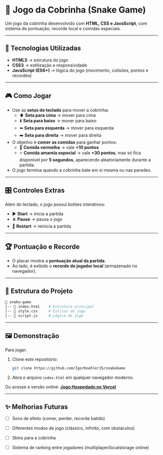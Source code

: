 # 🐍 Jogo da Cobrinha (Snake Game)

Um jogo da cobrinha desenvolvido com **HTML, CSS e JavaScript**, com sistema de pontuação, recorde local e comidas especiais.  

---

## 🚀 Tecnologias Utilizadas
- **HTML5** → estrutura do jogo  
- **CSS3** → estilização e responsividade  
- **JavaScript (ES6+)** → lógica do jogo (movimento, colisões, pontos e recordes)  

---

## 🎮 Como Jogar
- Use as **setas do teclado** para mover a cobrinha:  
  - ⬆️ **Seta para cima** → mover para cima  
  - ⬇️ **Seta para baixo** → mover para baixo  
  - ⬅️ **Seta para esquerda** → mover para esquerda  
  - ➡️ **Seta para direita** → mover para direita  
- O objetivo é **comer as comidas** para ganhar pontos:  
  - 🍎 **Comida vermelha** → vale **+10 pontos**  
  - ⭐ **Comida amarela especial** → vale **+30 pontos**, mas só fica disponível por **5 segundos**, aparecendo aleatoriamente durante a partida.  
- O jogo termina quando a cobrinha bate em si mesma ou nas paredes.  

---

## 🎛️ Controles Extras
Além do teclado, o jogo possui botões interativos:  
- ▶️ **Start** → inicia a partida  
- ⏸️ **Pause** → pausa o jogo  
- 🔄 **Restart** → reinicia a partida  

---

## 🏆 Pontuação e Recorde
- O placar mostra a **pontuação atual da partida**.  
- Ao lado, é exibido o **recorde do jogador local** (armazenado no navegador).  

---

## 📂 Estrutura do Projeto
```bash
📁 snake-game
│-- 📄 index.html    # Estrutura principal
│-- 📄 style.css     # Estilos do jogo
│-- 📄 script.js     # Lógica do jogo
```

---

## 🖼️ Demonstração
Para jogar:  
1. Clone este repositório:  
   ```bash
   git clone https://github.com/IgorKoehler15/snakeGame
   ```
2. Abra o arquivo `index.html` em qualquer navegador moderno.  

Ou acesse a versão online: **[Jogo Hospedado no Vercel](https://snake-game-black-three.vercel.app/)**  

---

## ✨ Melhorias Futuras
- [ ] Sons de efeito (comer, perder, recorde batido)  
- [ ] Diferentes modos de jogo (clássico, infinito, com obstáculos)  
- [ ] Skins para a cobrinha  
- [ ] Sistema de ranking entre jogadores (multiplayer/localstorage online)  

